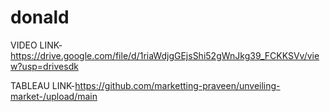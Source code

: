 # donald

VIDEO LINK-https://drive.google.com/file/d/1riaWdjgGEjsShi52gWnJkg39_FCKKSVv/view?usp=drivesdk

TABLEAU LINK-https://github.com/marketting-praveen/unveiling-market-/upload/main
